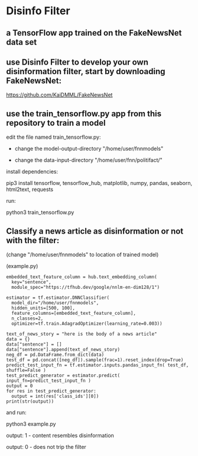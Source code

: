 # Disinfo Filter
## a TensorFlow app trained on the FakeNewsNet data set

## use Disinfo Filter to develop your own disinformation filter, start by downloading FakeNewsNet:

https://github.com/KaiDMML/FakeNewsNet

## use the train_tensorflow.py app from this repository to train a model

edit the file named train_tensorflow.py:

- change the model-output-directory "/home/user/fnnmodels" 

- change the data-input-directory "/home/user/fnn/politifact/" 

install dependencies:

  pip3 install tensorflow, tensorflow_hub, matplotlib, numpy, pandas, seaborn, html2text, requests

run:

  python3 train_tensorflow.py
  
## Classify a news article as disinformation or not with the filter:

(change "/home/user/fnnmodels" to location of trained model)

(example.py)

```
embedded_text_feature_column = hub.text_embedding_column(
  key="sentence",
  module_spec="https://tfhub.dev/google/nnlm-en-dim128/1")

estimator = tf.estimator.DNNClassifier(
  model_dir="/home/user/fnnmodels",
  hidden_units=[500, 100],
  feature_columns=[embedded_text_feature_column],
  n_classes=2,
  optimizer=tf.train.AdagradOptimizer(learning_rate=0.003))

text_of_news_story = "here is the body of a news article"
data = {}
data["sentence"] = []
data["sentence"].append(text_of_news_story)
neg_df = pd.DataFrame.from_dict(data)
test_df = pd.concat([neg_df]).sample(frac=1).reset_index(drop=True)
predict_test_input_fn = tf.estimator.inputs.pandas_input_fn( test_df, shuffle=False )
test_predict_generator = estimator.predict( input_fn=predict_test_input_fn )
output = 0
for res in test_predict_generator:
  output = int(res['class_ids'][0])
print(str(output))
```


and run:

  python3 example.py

output: 1 - content resembles disinformation

output: 0 - does not trip the filter

  
  
